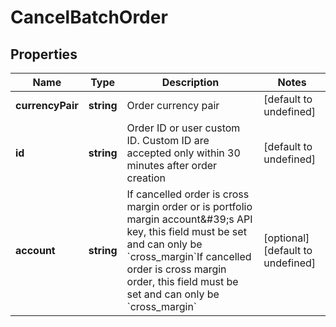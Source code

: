 # CancelBatchOrder

## Properties

Name | Type | Description | Notes
------------ | ------------- | ------------- | -------------
**currencyPair** | **string** | Order currency pair | [default to undefined]
**id** | **string** | Order ID or user custom ID. Custom ID are accepted only within 30 minutes after order creation | [default to undefined]
**account** | **string** | If cancelled order is cross margin order or is portfolio margin account\&#39;s API key, this field must be set and can only be &#x60;cross_margin&#x60;If cancelled order is cross margin order, this field must be set and can only be &#x60;cross_margin&#x60; | [optional] [default to undefined]

